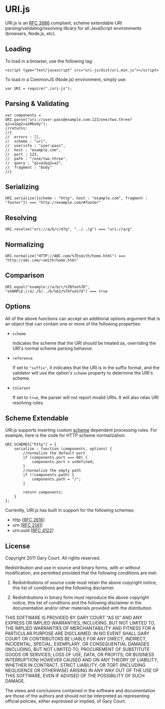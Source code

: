 # URI.js

URI.js is an [RFC 3986](http://www.ietf.org/rfc/rfc3986.txt) compliant, scheme extendable URI parsing/validating/resolving library for all JavaScript environments (browsers, Node.js, etc).

## Loading

To load in a browser, use the following tag:

	<script type="text/javascript" src="uri-js/dist/uri.min.js"></script>
	
To load in a CommonJS (Node.js) environment, simply use:

	var URI = require("./uri-js");

## Parsing & Validating

	var components = URI.parse("uri://user:pass@example.com:123/one/two.three?q1=a1&q2=a2#body");
	//returns:
	//{
	//  errors : [],
	//  scheme : "uri",
	//  userinfo : "user:pass",
	//  host : "example.com",
	//  port : 123,
	//  path : "/one/two.three",
	//  query : "q1=a1&q2=a2",
	//  fragment : "body"
	//}

## Serializing

	URI.serialize({scheme : "http", host : "example.com", fragment : "footer"}) === "http://example.com/#footer"

## Resolving

	URI.resolve("uri://a/b/c/d?q", "../../g") === "uri://a/g"

## Normalizing

	URI.normalize("HTTP://ABC.com/%7Esmith/home.html") === "http://abc.com/~smith/home.html"

## Comparison

	URI.equal("example://a/b/c/%7Bfoo%7D", "eXAMPLE://a/./b/../b/%63/%7bfoo%7d") === true

## Options

All of the above functions can accept an additional options argument that is an object that can contain one or more of the following properties:

*	`scheme`
	
	Indicates the scheme that the URI should be treated as, overriding the URI's normal scheme parsing behavior.

*	`reference`
	
	If set to `"suffix"`, it indicates that the URI is in the suffix format, and the validator will use the option's `scheme` property to determine the URI's scheme.
	
*	`tolerant`
	
	If set to `true`, the parser will not report invalid URIs. It will also relax URI resolving rules.

## Scheme Extendable

URI.js supports inserting custom [scheme](http://en.wikipedia.org/wiki/URI_scheme) dependent processing rules. For example, here is the code for HTTP scheme normalization:

	URI.SCHEMES["http"] = {
		serialize : function (components, options) {
			//normalize the default port
			if (components.port === 80) {
				components.port = undefined;
			}
			//normalize the empty path
			if (!components.path) {
				components.path = "/";
			}
			
			return components;
		}
	};

Currently, URI.js has built in support for the following schemes:

*	http \[[RFC 2616](http://www.ietf.org/rfc/rfc2616.txt)\]
*	urn \[[RFC 2141](http://www.ietf.org/rfc/rfc2141.txt)\]
*	urn:uuid \[[RFC 4122](http://www.ietf.org/rfc/rfc4122.txt)\]

## License

Copyright 2011 Gary Court. All rights reserved.

Redistribution and use in source and binary forms, with or without modification, are permitted provided that the following conditions are met:

1.	Redistributions of source code must retain the above copyright notice, this list of conditions and the following disclaimer.

2.	Redistributions in binary form must reproduce the above copyright notice, this list of conditions and the following disclaimer in the documentation and/or other materials provided with the distribution.

THIS SOFTWARE IS PROVIDED BY GARY COURT "AS IS" AND ANY EXPRESS OR IMPLIED WARRANTIES, INCLUDING, BUT NOT LIMITED TO, THE IMPLIED WARRANTIES OF MERCHANTABILITY AND FITNESS FOR A PARTICULAR PURPOSE ARE DISCLAIMED. IN NO EVENT SHALL GARY COURT OR CONTRIBUTORS BE LIABLE FOR ANY DIRECT, INDIRECT, INCIDENTAL, SPECIAL, EXEMPLARY, OR CONSEQUENTIAL DAMAGES (INCLUDING, BUT NOT LIMITED TO, PROCUREMENT OF SUBSTITUTE GOODS OR SERVICES; LOSS OF USE, DATA, OR PROFITS; OR BUSINESS INTERRUPTION) HOWEVER CAUSED AND ON ANY THEORY OF LIABILITY, WHETHER IN CONTRACT, STRICT LIABILITY, OR TORT (INCLUDING NEGLIGENCE OR OTHERWISE) ARISING IN ANY WAY OUT OF THE USE OF THIS SOFTWARE, EVEN IF ADVISED OF THE POSSIBILITY OF SUCH DAMAGE.

The views and conclusions contained in the software and documentation are those of the authors and should not be interpreted as representing official policies, either expressed or implied, of Gary Court.